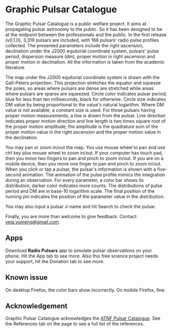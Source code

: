 # Graphic Pulsar Catalogue

The Graphic Pulsar Catalogue is a public welfare project. It aims at propagating pulsar astronomy to the public. So it has been designed to be at the midpoint between the professionals and the public. In the first release (v0.1.0), 3,319 pulsars are included, with 166 pulsars' radio pulse profiles collected. The presented parameters include the right ascension, declination under the J2000 equitorial coordinate system, pulsars' pulse period, dispersion measure (dm), proper motion in right ascension and proper motion in declination. All the information is taken from the academic literature.

The map under the J2000 equitorial coordinate system is drawn with the Gall-Peters projection. This projection stretches the equator and squeeze the poles, so areas where pulsars are dense are stretched while areas where pulsars are sparse are squeezed. Circle color indicates pulsar period; blue for less than ten milliseconds, black for otherwise. Circle size indicates DM value by being proportional to the value's natural logarithm. Where DM value is not available, a constant size is used. For those pulsars having proper motion measurements, a line is drawn from the pulsar. Line direction indicates proper motion direction and line length is two times square root of the proper motion amplitude; the amplitude is the quadrature sum of the proper motion value in the right ascension and the proper motion value in the declination.

You may pan or zoom in/out the map. You use mouse wheel to pan and use ctrl key plus mouse wheel to zoom in/out. If your computer has touch pad, then you move two fingers to pan and pinch to zoom in/out. If you are on a mobile device, then you move one finger to pan and pinch to zoom in/out. When you click or tap a pulsar, the pulsar's information is shown with a five-second animation. The animation of the pulse profile mimics the integration during an observation. For every parameter, a color bar shows its distribution; darker color indicates more counts. The distributions of pulse period and DM are in base-10 logarithm scale. The final position of the running pin indicates the position of the parameter value in the distribution.

You may also input a pulsar J-name and hit Search to check the pulsar.

Finally, you are more than welcome to give feedback. Contact: vela.yumeng@gmail.com.

## Apps

Download **Radio Pulsars** app to simulate pulsar observations on your phone. Hit the App tab to see more. Also this free science project needs your support, hit the Donation tab to see more.

## Known issue

On desktop Firefox, the color bars show incorrectly. On mobile Firefox, fine.

## Acknowledgement

Graphic Pulsar Catalogue acknowledges the [ATNF Pulsar Catalogue](https://www.atnf.csiro.au/people/pulsar/psrcat). See the References tab on the page to see a full list of the references.